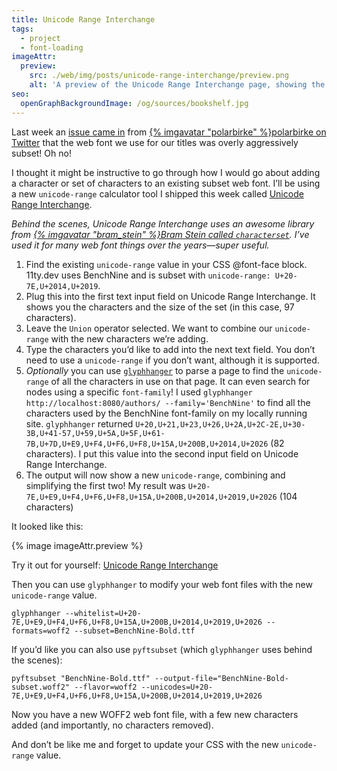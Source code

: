 ```yaml
---
title: Unicode Range Interchange
tags:
  - project
  - font-loading
imageAttr:
  preview:
    src: ./web/img/posts/unicode-range-interchange/preview.png
    alt: 'A preview of the Unicode Range Interchange page, showing the instructions described in this post.'
seo:
  openGraphBackgroundImage: /og/sources/bookshelf.jpg
---
```

Last week an [issue came in](https://github.com/11ty/11ty-website/issues/958) from [{% imgavatar "polarbirke" %}polarbirke on Twitter](https://twitter.com/polarbirke/status/1366016686579724289) that the web font we use for our titles was overly aggressively subset! Oh no!

I thought it might be instructive to go through how I would go about adding a character or set of characters to an existing subset web font. I’ll be using a new `unicode-range` calculator tool I shipped this week called [Unicode Range Interchange](https://www.zachleat.com/unicode-range-interchange/).

_Behind the scenes, Unicode Range Interchange uses an awesome library from [{% imgavatar "bram_stein" %}Bram Stein called `characterset`](https://www.npmjs.com/package/characterset). I’ve used it for many web font things over the years—super useful._

1. Find the existing `unicode-range` value in your CSS @font-face block. 11ty.dev uses BenchNine and is subset with `unicode-range: U+20-7E,U+2014,U+2019`.
1. Plug this into the first text input field on Unicode Range Interchange. It shows you the characters and the size of the set (in this case, 97 characters).
1. Leave the `Union` operator selected. We want to combine our `unicode-range` with the new characters we’re adding.
1. Type the characters you’d like to add into the next text field. You don’t need to use a `unicode-range` if you don’t want, although it is supported.
1. _Optionally_ you can use [`glyphhanger`](https://github.com/zachleat/glyphhanger) to parse a page to find the `unicode-range` of all the characters in use on that page. It can even search for nodes using a specific `font-family`! I used `glyphhanger http://localhost:8080/authors/ --family='BenchNine'` to find all the characters used by the BenchNine font-family on my locally running site. `glyphhanger` returned `U+20,U+21,U+23,U+26,U+2A,U+2C-2E,U+30-3B,U+41-57,U+59,U+5A,U+5F,U+61-7B,U+7D,U+E9,U+F4,U+F6,U+F8,U+15A,U+200B,U+2014,U+2026` (82 characters). I put this value into the second input field on Unicode Range Interchange.
1. The output will now show a new `unicode-range`, combining and simplifying the first two! My result was `U+20-7E,U+E9,U+F4,U+F6,U+F8,U+15A,U+200B,U+2014,U+2019,U+2026` (104 characters)

It looked like this:

<div class="livedemo livedemo-nolabel livedemo-auto" data-demo-label="">{% image imageAttr.preview %}</div>

<p class="primarylink">Try it out for yourself: <a href="https://www.zachleat.com/unicode-range-interchange/">Unicode Range Interchange</a></p>

Then you can use `glyphhanger` to modify your web font files with the new `unicode-range` value.

```
glyphhanger --whitelist=U+20-7E,U+E9,U+F4,U+F6,U+F8,U+15A,U+200B,U+2014,U+2019,U+2026 --formats=woff2 --subset=BenchNine-Bold.ttf
```

If you’d like you can also use `pyftsubset` (which `glyphhanger` uses behind the scenes):

```
pyftsubset "BenchNine-Bold.ttf" --output-file="BenchNine-Bold-subset.woff2" --flavor=woff2 --unicodes=U+20-7E,U+E9,U+F4,U+F6,U+F8,U+15A,U+200B,U+2014,U+2019,U+2026
```

Now you have a new WOFF2 web font file, with a few new characters added (and importantly, no characters removed).

And don’t be like me and forget to update your CSS with the new `unicode-range` value.
